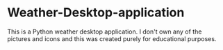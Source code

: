 # Weather-Desktop-application
This is a Python weather desktop application.
I don't own any of the pictures and icons and this was created purely for educational purposes.
